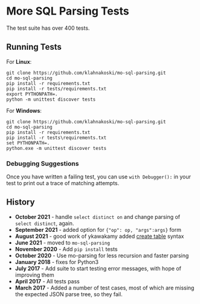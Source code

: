 # More SQL Parsing Tests

The test suite has over 400 tests.

## Running Tests

For __Linux__:

	git clone https://github.com/klahnakoski/mo-sql-parsing.git
	cd mo-sql-parsing
	pip install -r requirements.txt
	pip install -r tests/requirements.txt
	export PYTHONPATH=.	
	python -m unittest discover tests

 For __Windows__:

	git clone https://github.com/klahnakoski/mo-sql-parsing.git
	cd mo-sql-parsing
	pip install -r requirements.txt
	pip install -r tests\requirements.txt
	set PYTHONPATH=.	
	python.exe -m unittest discover tests

### Debugging Suggestions

Once you have written a failing test, you can use `with Debugger():` in your test to print out a trace of matching attempts. 
 
## History

* **October 2021** - handle `select distinct on` and change parsing of `select distinct`, again.
* **September 2021** - added option for `{"op": op, "args":args}` form
* **August 2021** - good work of ykawakamy added  [create table](https://github.com/klahnakoski/mo-sql-parsing/pull/16) syntax
* **June 2021** - moved to `mo-sql-parsing`
* **November 2020** - Add `pip install` tests
* **October 2020** - Use mo-parsing for less recursion and faster parsing 
* **January 2018** - fixes for Python3
* **July 2017** - Add suite to start testing error messages, with hope of improving them
* **April 2017** - All tests pass
* **March 2017** - Added a number of test cases, most of which are missing the expected JSON parse tree, so they fail.


